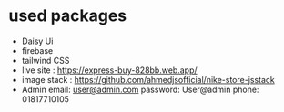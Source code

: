 # used packages
* Daisy Ui
* firebase
* tailwind CSS
* live site : https://express-buy-828bb.web.app/
* image stack : https://github.com/ahmedjsofficial/nike-store-jsstack
* Admin email: user@admin.com
	 password: User@admin
		phone: 01817710105